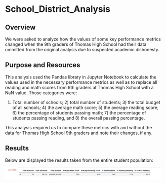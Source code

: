 # School_District_Analysis
## Overview
We were asked to analyze how the values of some key performance metrics changed when the 9th graders of Thomas High School had their data ommitted from the original analysis due to suspected academic dishonesty.

## Purpose and Resources
This analysis used the Pandas library in Jupyter Notebook to calculate the values used in the necessary performance metrics as well as to replace all reading and math scores from 9th graders at Thomas High School with a NaN value. Those categories were:

1) Total number of schools; 2) total number of students; 3) the total budget of all schools; 4) the average math score; 5) the average reading score; 6) the percentage of students passing math; 7) the percentage of students passing reading, and 8) the overall passing percentage. 

This analysis required us to compare these metrics with and without the data for Thomas High School 9th graders and note their changes, if any.

## Results

Below are displayed the results taken from the entire student population:

![""](Resources/Cleaned_district_summary.PNG)
